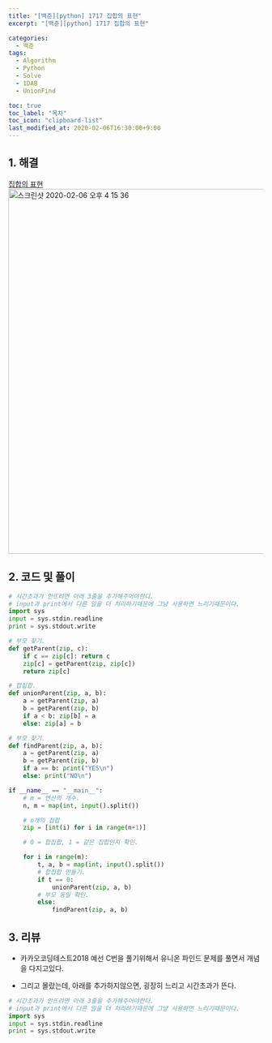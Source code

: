 ```yaml
---
title: "[백준][python] 1717 집합의 표현"
excerpt: "[백준][python] 1717 집합의 표현"

categories:
  - 백준
tags:
  - Algorithm
  - Python
  - Solve
  - 1DAB
  - UnionFind

toc: true
toc_label: "목차"
toc_icon: "clipboard-list"
last_modified_at: 2020-02-06T16:30:00+9:00
---
```


## 1. 해결
[집합의 표현](https://www.acmicpc.net/problem/1717)  
<img width="720" alt="스크린샷 2020-02-06 오후 4 15 36" src="https://user-images.githubusercontent.com/20227720/73914138-fe614480-48fb-11ea-8c8f-1cc7d333ef66.png">


## 2. 코드 및 풀이

```python
# 시간초과가 안뜨려면 아래 3줄을 추가해주어야한다.
# input과 print에서 다른 일을 더 처리하기때문에 그냥 사용하면 느리기때문이다.
import sys
input = sys.stdin.readline
print = sys.stdout.write

# 부모 찾기.
def getParent(zip, c):
    if c == zip[c]: return c
    zip[c] = getParent(zip, zip[c])
    return zip[c]

# 합집합.
def unionParent(zip, a, b):
    a = getParent(zip, a)
    b = getParent(zip, b)
    if a < b: zip[b] = a
    else: zip[a] = b

# 부모 찾기.
def findParent(zip, a, b):
    a = getParent(zip, a)
    b = getParent(zip, b)
    if a == b: print("YES\n")
    else: print("NO\n")

if __name__ == "__main__":
    # m = 연산의 개수.
    n, m = map(int, input().split())

    # n개의 집합
    zip = [int(i) for i in range(n+1)]

    # 0 = 합집합, 1 = 같은 집합인지 확인.

    for i in range(m):
        t, a, b = map(int, input().split())
        # 합집합 만들기.
        if t == 0:
            unionParent(zip, a, b)
        # 부모 동일 확인.
        else:
            findParent(zip, a, b)

```

## 3. 리뷰
- 카카오코딩테스트2018 예선 C번을 풀기위해서 유니온 파인드 문제를 풀면서 개념을 다지고있다.  

- 그리고 몰랐는데, 아래를 추가하지않으면, 굉장히 느리고 시간초과가 뜬다.  
```python
# 시간초과가 안뜨려면 아래 3줄을 추가해주어야한다.
# input과 print에서 다른 일을 더 처리하기때문에 그냥 사용하면 느리기때문이다.
import sys
input = sys.stdin.readline
print = sys.stdout.write
```
